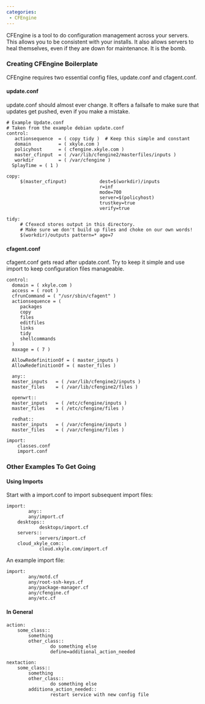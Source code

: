 ```yaml
---
categories:
 - CFEngine
---
```

CFEngine is a tool to do configuration management across your servers.
This allows you to be consistent with your installs. It also allows
servers to heal themselves, even if they are down for maintenance. It is
the bomb.

### Creating CFEngine Boilerplate

CFEngine requires two essential config files, update.conf and
cfagent.conf.

#### update.conf

update.conf should almost ever change. It offers a failsafe to make sure
that updates get pushed, even if you make a mistake.

    # Example Update.conf
    # Taken from the example debian update.conf
    control:
       actionsequence  = ( copy tidy )  # Keep this simple and constant
       domain          = ( xkyle.com ) 
       policyhost      = ( cfengine.xkyle.com )
       master_cfinput  = ( /var/lib/cfengine2/masterfiles/inputs ) 
       workdir         = ( /var/cfengine )
      SplayTime = ( 1 )

    copy:
         $(master_cfinput)            dest=$(workdir)/inputs
                                      r=inf
                                      mode=700
                                      server=$(policyhost)
                                      trustkey=true
                                      verify=true

    tidy:
         # Cfexecd stores output in this directory.
         # Make sure we don't build up files and choke on our own words!
         $(workdir)/outputs pattern=* age=7

#### cfagent.conf

cfagent.conf gets read after update.conf. Try to keep it simple and use
import to keep configuration files manageable.

    control:
      domain = ( xkyle.com )
      access = ( root )
      cfrunCommand = ( "/usr/sbin/cfagent" )
      actionsequence = (
         packages
         copy
         files
         editfiles
         links
         tidy
         shellcommands
      )
      maxage = ( 7 )

      AllowRedefinitionOf = ( master_inputs )
      AllowRedefinitionOf = ( master_files )

      any::
      master_inputs   = ( /var/lib/cfengine2/inputs )
      master_files    = ( /var/lib/cfengine2/files )

      openwrt::
      master_inputs   = ( /etc/cfengine/inputs )
      master_files    = ( /etc/cfengine/files )

      redhat::
      master_inputs   = ( /var/cfengine/inputs )
      master_files    = ( /var/cfengine/files )

    import: 
        classes.conf
        import.conf

### Other Examples To Get Going

#### Using Imports

Start with a import.conf to import subsequent import files:

    import:
            any::
            any/import.cf
        desktops::
                desktops/import.cf
        servers::
                servers/import.cf
        cloud_xkyle_com::
                cloud.xkyle.com/import.cf

An example import file:

    import:
            any/motd.cf
            any/root-ssh-keys.cf
            any/package-manager.cf
            any/cfengine.cf
            any/etc.cf

#### In General

    action:
        some_class::
            something
            other_class::
                    do something else
                    define=additional_action_needed

    nextaction:
        some_class::
            something
            other_class::
                    do something else
            additiona_action_needed::
                    restart service with new config file


